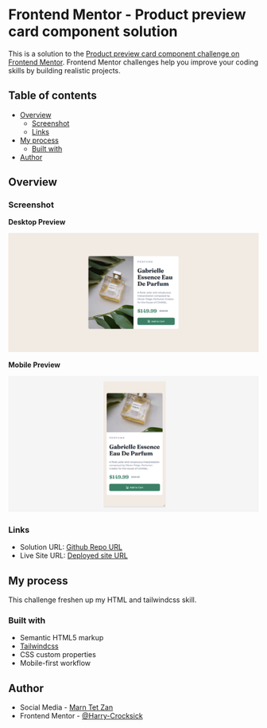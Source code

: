 # Frontend Mentor - Product preview card component solution

This is a solution to the [Product preview card component challenge on Frontend Mentor](https://www.frontendmentor.io/challenges/product-preview-card-component-GO7UmttRfa). Frontend Mentor challenges help you improve your coding skills by building realistic projects. 

## Table of contents

- [Overview](#overview)
  - [Screenshot](#screenshot)
  - [Links](#links)
- [My process](#my-process)
  - [Built with](#built-with)
- [Author](#author)

## Overview

### Screenshot
**Desktop Preview**

![Product Card Desktop Preview](./assets/product-desktop.png)

**Mobile Preview**

![Product Card Mobile Preview](./assets/product-mobile.png)

### Links

- Solution URL: [Github Repo URL](https://github.com/Harry-Crocksick/product-card)
- Live Site URL: [Deployed site URL](https://marn-product-card.netlify.app/)

## My process
This challenge freshen up my HTML and tailwindcss skill.

### Built with

- Semantic HTML5 markup
- [Tailwindcss](https://tailwindcss.com/)
- CSS custom properties
- Mobile-first workflow

## Author

- Social Media - [Marn Tet Zan](https://www.facebook.com/james.christian.3914207)
- Frontend Mentor - [@Harry-Crocksick](https://www.frontendmentor.io/profile/Harry-Crocksick)